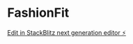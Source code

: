 # FashionFit

[Edit in StackBlitz next generation editor ⚡️](https://stackblitz.com/~/github.com/haoyu-ops/FashionFit)